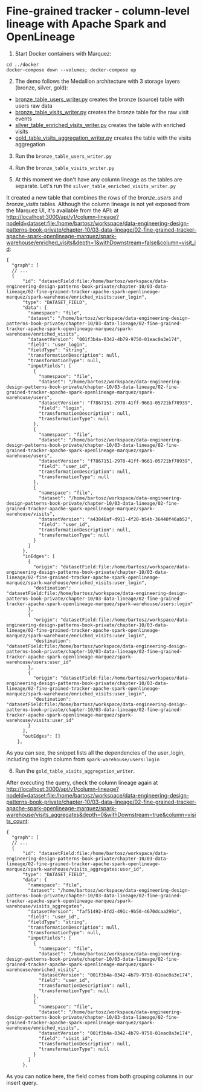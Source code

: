 # Fine-grained tracker  - column-level lineage with Apache Spark and OpenLineage

1. Start Docker containers with Marquez:
```
cd ../docker
docker-compose down --volumes; docker-compose up
```

2. The demo follows the Medallion architecture with 3 storage layers (bronze, silver, gold):
* [bronze_table_users_writer.py](bronze_table_users_writer.py) creates the bronze (source) table with users raw data
* [bronze_table_visits_writer.py](bronze_table_visits_writer.py) creates the bronze table for the raw visit events
* [silver_table_enriched_visits_writer.py](silver_table_enriched_visits_writer.py) creates the table with enriched visits
* [gold_table_visits_aggregation_writer.py](gold_table_visits_aggregation_writer.py) creates the table with the visits aggregation

3. Run the `bronze_table_users_writer.py`

4. Run the `bronze_table_visits_writer.py`

5. At this moment we don't have any column lineage as the tables are separate. Let's run the 
`silver_table_enriched_visits_writer.py`

It created a new table that combines the rows of the _bronze_users_ and _bronze_visits_ tables. Although the column
lineage is not yet exposed from the Marquez UI, it's available from the API:
at [http://localhost:3000/api/v1/column-lineage?nodeId=dataset:file:/home/bartosz/workspace/data-engineering-design-patterns-book-private/chapter-10/03-data-lineage/02-fine-grained-tracker-apache-spark-openlineage-marquez/spark-warehouse/enriched_visits&depth=1&withDownstream=false&column=visit_id](http://localhost:3000/api/v1/column-lineage?nodeId=dataset:file:/home/bartosz/workspace/data-engineering-design-patterns-book-private/chapter-10/03-data-lineage/02-fine-grained-tracker-apache-spark-openlineage-marquez/spark-warehouse/enriched_visits&depth=1&withDownstream=false&column=visit_id):
```
{
  "graph": [
  // ...
  {
      "id": "datasetField:file:/home/bartosz/workspace/data-engineering-design-patterns-book-private/chapter-10/03-data-lineage/02-fine-grained-tracker-apache-spark-openlineage-marquez/spark-warehouse/enriched_visits:user_login",
      "type": "DATASET_FIELD",
      "data": {
        "namespace": "file",
        "dataset": "/home/bartosz/workspace/data-engineering-design-patterns-book-private/chapter-10/03-data-lineage/02-fine-grained-tracker-apache-spark-openlineage-marquez/spark-warehouse/enriched_visits",
        "datasetVersion": "001f3b4a-0342-4b79-9750-01eac0a3e174",
        "field": "user_login",
        "fieldType": "string",
        "transformationDescription": null,
        "transformationType": null,
        "inputFields": [
          {
            "namespace": "file",
            "dataset": "/home/bartosz/workspace/data-engineering-design-patterns-book-private/chapter-10/03-data-lineage/02-fine-grained-tracker-apache-spark-openlineage-marquez/spark-warehouse/users",
            "datasetVersion": "f7867151-2970-41ff-9661-05721bf70939",
            "field": "login",
            "transformationDescription": null,
            "transformationType": null
          },
          {
            "namespace": "file",
            "dataset": "/home/bartosz/workspace/data-engineering-design-patterns-book-private/chapter-10/03-data-lineage/02-fine-grained-tracker-apache-spark-openlineage-marquez/spark-warehouse/users",
            "datasetVersion": "f7867151-2970-41ff-9661-05721bf70939",
            "field": "user_id",
            "transformationDescription": null,
            "transformationType": null
          },
          {
            "namespace": "file",
            "dataset": "/home/bartosz/workspace/data-engineering-design-patterns-book-private/chapter-10/03-data-lineage/02-fine-grained-tracker-apache-spark-openlineage-marquez/spark-warehouse/visits",
            "datasetVersion": "a43846af-d911-4f20-b54b-36440f46ab52",
            "field": "user_id",
            "transformationDescription": null,
            "transformationType": null
          }
        ]
      },
      "inEdges": [
        {
          "origin": "datasetField:file:/home/bartosz/workspace/data-engineering-design-patterns-book-private/chapter-10/03-data-lineage/02-fine-grained-tracker-apache-spark-openlineage-marquez/spark-warehouse/enriched_visits:user_login",
          "destination": "datasetField:file:/home/bartosz/workspace/data-engineering-design-patterns-book-private/chapter-10/03-data-lineage/02-fine-grained-tracker-apache-spark-openlineage-marquez/spark-warehouse/users:login"
        },
        {
          "origin": "datasetField:file:/home/bartosz/workspace/data-engineering-design-patterns-book-private/chapter-10/03-data-lineage/02-fine-grained-tracker-apache-spark-openlineage-marquez/spark-warehouse/enriched_visits:user_login",
          "destination": "datasetField:file:/home/bartosz/workspace/data-engineering-design-patterns-book-private/chapter-10/03-data-lineage/02-fine-grained-tracker-apache-spark-openlineage-marquez/spark-warehouse/users:user_id"
        },
        {
          "origin": "datasetField:file:/home/bartosz/workspace/data-engineering-design-patterns-book-private/chapter-10/03-data-lineage/02-fine-grained-tracker-apache-spark-openlineage-marquez/spark-warehouse/enriched_visits:user_login",
          "destination": "datasetField:file:/home/bartosz/workspace/data-engineering-design-patterns-book-private/chapter-10/03-data-lineage/02-fine-grained-tracker-apache-spark-openlineage-marquez/spark-warehouse/visits:user_id"
        }
      ],
      "outEdges": []
    },
```
As you can see, the snippet lists all the dependencies of the user_login, including the _login_ column from `spark-warehouse/users:login`


6. Run the `gold_table_visits_aggregation_writer`.

After executing the query, check the column lineage again at [http://localhost:3000/api/v1/column-lineage?nodeId=dataset:file:/home/bartosz/workspace/data-engineering-design-patterns-book-private/chapter-10/03-data-lineage/02-fine-grained-tracker-apache-spark-openlineage-marquez/spark-warehouse/visits_aggregates&depth=0&withDownstream=true&column=visits_count](http://localhost:3000/api/v1/column-lineage?nodeId=dataset:file:/home/bartosz/workspace/data-engineering-design-patterns-book-private/chapter-10/03-data-lineage/02-fine-grained-tracker-apache-spark-openlineage-marquez/spark-warehouse/visits_aggregates&depth=0&withDownstream=true&column=visits_count):

```
{
  "graph": [
  // ...
  {
      "id": "datasetField:file:/home/bartosz/workspace/data-engineering-design-patterns-book-private/chapter-10/03-data-lineage/02-fine-grained-tracker-apache-spark-openlineage-marquez/spark-warehouse/visits_aggregates:user_id",
      "type": "DATASET_FIELD",
      "data": {
        "namespace": "file",
        "dataset": "/home/bartosz/workspace/data-engineering-design-patterns-book-private/chapter-10/03-data-lineage/02-fine-grained-tracker-apache-spark-openlineage-marquez/spark-warehouse/visits_aggregates",
        "datasetVersion": "faf51492-8fd2-491c-9b50-4670dcaa299a",
        "field": "user_id",
        "fieldType": "string",
        "transformationDescription": null,
        "transformationType": null,
        "inputFields": [
          {
            "namespace": "file",
            "dataset": "/home/bartosz/workspace/data-engineering-design-patterns-book-private/chapter-10/03-data-lineage/02-fine-grained-tracker-apache-spark-openlineage-marquez/spark-warehouse/enriched_visits",
            "datasetVersion": "001f3b4a-0342-4b79-9750-01eac0a3e174",
            "field": "user_id",
            "transformationDescription": null,
            "transformationType": null
          },
          {
            "namespace": "file",
            "dataset": "/home/bartosz/workspace/data-engineering-design-patterns-book-private/chapter-10/03-data-lineage/02-fine-grained-tracker-apache-spark-openlineage-marquez/spark-warehouse/enriched_visits",
            "datasetVersion": "001f3b4a-0342-4b79-9750-01eac0a3e174",
            "field": "visit_id",
            "transformationDescription": null,
            "transformationType": null
          }
        ]
      },
```

As you can notice here, the field comes from both grouping columns in our insert query.